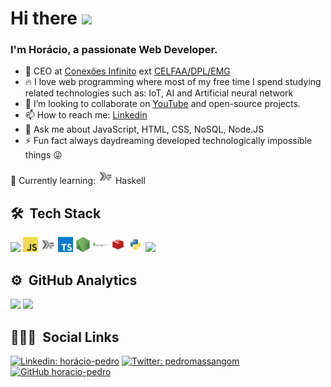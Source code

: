 <h1 align="left">Hi there <img src="https://raw.githubusercontent.com/kaueMarques/kaueMarques/master/hi.gif" width="30px">

### I'm Horácio, a passionate Web Developer.

- 🔭  CEO at [Conexões Infinito](https://www.conexoesinfinito.com/) ext [CELFAA/DPL/EMG](https://github.com/cellwork)
- 🔥 I love web programming where most of my free time I spend studying related technologies such as: IoT, AI and Artificial neural network
- 👯  I’m looking to collaborate on [YouTube](https://www.youtube.com) and open-source projects.
- 📫  How to reach me: [Linkedin](https://www.linkedin.com/in/hor%C3%A1cio-pedro/)
- 💬 Ask me about JavaScript, HTML, CSS, NoSQL, Node.JS
- ⚡ Fun fact always daydreaming developed technologically impossible things 😜

📖  Currently learning: <code><img height="24" src="https://raw.githubusercontent.com/github/explore/80688e429a7d4ef2fca1e82350fe8e3517d3494d/topics/haskell/haskell.png"></code> Haskell

## 🛠 &nbsp;Tech Stack

<code><img height="24" src="https://avatars.githubusercontent.com/u/39135797?v=4"></code>
<code><img height="24" src="https://raw.githubusercontent.com/github/explore/80688e429a7d4ef2fca1e82350fe8e3517d3494d/topics/javascript/javascript.png"></code>
<code><img height="24" src="https://raw.githubusercontent.com/github/explore/80688e429a7d4ef2fca1e82350fe8e3517d3494d/topics/haskell/haskell.png"></code>
<code><img height="24" src="https://raw.githubusercontent.com/github/explore/80688e429a7d4ef2fca1e82350fe8e3517d3494d/topics/typescript/typescript.png"></code>
<code><img height="24" src="https://raw.githubusercontent.com/github/explore/80688e429a7d4ef2fca1e82350fe8e3517d3494d/topics/nodejs/nodejs.png"></code>
<code><img height="24" src="https://raw.githubusercontent.com/github/explore/80688e429a7d4ef2fca1e82350fe8e3517d3494d/topics/mongodb/mongodb.png"></code>
<code><img height="24" src="https://raw.githubusercontent.com/github/explore/80688e429a7d4ef2fca1e82350fe8e3517d3494d/topics/redis/redis.png"></code>
<code><img height="24" src="https://raw.githubusercontent.com/github/explore/80688e429a7d4ef2fca1e82350fe8e3517d3494d/topics/python/python.png"></code>
<code><img height="24" src="https://avatars.githubusercontent.com/u/6407041?v=4"></code>

## ⚙️ &nbsp;GitHub Analytics
  
<div><img src="https://github-readme-stats.vercel.app/api?username=horacio-pedro&&show_icons=true&title_color=00bfff&icon_color=00bfff&text_color=ffffff&bg_color=151515">
<img src="https://github-readme-stats.vercel.app/api/top-langs/?username=horacio-pedro&&show_icons=true&title_color=00bfff&icon_color=00bfff&text_color=ffffff&bg_color=151515"><div/>

## 👨🏽‍🦲 &nbsp;Social Links
  
[![Linkedin: horácio-pedro](https://img.shields.io/badge/horaciopedro-blue?style=flat-square&logo=Linkedin&logoColor=white&link=https://www.linkedin.com/in/horácio-pedro/)](https://www.linkedin.com/in/horácio-pedro/)
[![Twitter: pedromassangom](https://img.shields.io/twitter/follow/horacio_pedr0?style=social)](https://twitter.com/horácio-pedro)
[![GitHub horacio-pedro](https://img.shields.io/github/followers/horacio-pedro?label=follow&style=social)](https://github.com/horacio-pedro)
